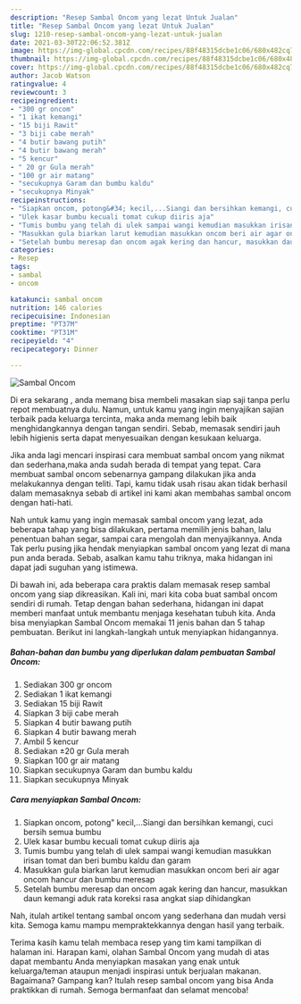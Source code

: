 ```yaml
---
description: "Resep Sambal Oncom yang lezat Untuk Jualan"
title: "Resep Sambal Oncom yang lezat Untuk Jualan"
slug: 1210-resep-sambal-oncom-yang-lezat-untuk-jualan
date: 2021-03-30T22:06:52.381Z
image: https://img-global.cpcdn.com/recipes/88f48315dcbe1c06/680x482cq70/sambal-oncom-foto-resep-utama.jpg
thumbnail: https://img-global.cpcdn.com/recipes/88f48315dcbe1c06/680x482cq70/sambal-oncom-foto-resep-utama.jpg
cover: https://img-global.cpcdn.com/recipes/88f48315dcbe1c06/680x482cq70/sambal-oncom-foto-resep-utama.jpg
author: Jacob Watson
ratingvalue: 4
reviewcount: 3
recipeingredient:
- "300 gr oncom"
- "1 ikat kemangi"
- "15 biji Rawit"
- "3 biji cabe merah"
- "4 butir bawang putih"
- "4 butir bawang merah"
- "5 kencur"
- " 20 gr Gula merah"
- "100 gr air matang"
- "secukupnya Garam dan bumbu kaldu"
- "secukupnya Minyak"
recipeinstructions:
- "Siapkan oncom, potong&#34; kecil,...Siangi dan bersihkan kemangi, cuci bersih semua bumbu"
- "Ulek kasar bumbu kecuali tomat cukup diiris aja"
- "Tumis bumbu yang telah di ulek sampai wangi kemudian masukkan irisan tomat dan beri bumbu kaldu dan garam"
- "Masukkan gula biarkan larut kemudian masukkan oncom beri air agar oncom hancur dan bumbu meresap"
- "Setelah bumbu meresap dan oncom agak kering dan hancur, masukkan daun kemangi aduk rata koreksi rasa angkat siap dihidangkan"
categories:
- Resep
tags:
- sambal
- oncom

katakunci: sambal oncom 
nutrition: 146 calories
recipecuisine: Indonesian
preptime: "PT37M"
cooktime: "PT31M"
recipeyield: "4"
recipecategory: Dinner

---
```



![Sambal Oncom](https://img-global.cpcdn.com/recipes/88f48315dcbe1c06/680x482cq70/sambal-oncom-foto-resep-utama.jpg)

Di era  sekarang , anda memang bisa membeli masakan siap saji tanpa perlu repot membuatnya dulu. Namun, untuk kamu yang ingin menyajikan sajian terbaik pada keluarga tercinta, maka anda memang lebih baik menghidangkannya dengan tangan sendiri. Sebab, memasak sendiri jauh lebih higienis serta dapat menyesuaikan dengan kesukaan keluarga.

Jika anda lagi mencari inspirasi cara membuat sambal oncom yang nikmat dan sederhana,maka anda sudah berada di tempat yang tepat. Cara membuat sambal oncom  sebenarnya gampang dilakukan jika anda melakukannya dengan teliti. Tapi, kamu tidak usah risau akan tidak berhasil dalam memasaknya 
sebab di artikel ini kami akan membahas sambal oncom dengan hati-hati.  



Nah untuk kamu yang ingin memasak sambal oncom yang lezat, ada beberapa tahap yang bisa dilakukan, pertama memilih jenis bahan, lalu penentuan bahan segar, sampai cara mengolah dan menyajikannya. Anda Tak perlu pusing jika hendak menyiapkan sambal oncom yang lezat di mana pun anda berada. Sebab, asalkan kamu  tahu triknya, maka hidangan ini dapat jadi suguhan yang istimewa.

Di bawah ini, ada beberapa cara praktis  dalam memasak resep sambal oncom yang siap dikreasikan. Kali ini, mari kita coba buat sambal oncom sendiri di rumah. Tetap dengan bahan sederhana, hidangan ini dapat memberi manfaat untuk membantu menjaga kesehatan tubuh kita. Anda bisa menyiapkan Sambal Oncom memakai 11 jenis bahan dan 5 tahap pembuatan. Berikut ini langkah-langkah untuk menyiapkan hidangannya.

<!--inarticleads1-->

##### Bahan-bahan dan bumbu yang diperlukan dalam pembuatan Sambal Oncom:

1. Sediakan 300 gr oncom
1. Sediakan 1 ikat kemangi
1. Sediakan 15 biji Rawit
1. Siapkan 3 biji cabe merah
1. Siapkan 4 butir bawang putih
1. Siapkan 4 butir bawang merah
1. Ambil 5 kencur
1. Sediakan  ±20 gr Gula merah
1. Siapkan 100 gr air matang
1. Siapkan secukupnya Garam dan bumbu kaldu
1. Siapkan secukupnya Minyak




<!--inarticleads2-->

##### Cara menyiapkan Sambal Oncom:

1. Siapkan oncom, potong&#34; kecil,...Siangi dan bersihkan kemangi, cuci bersih semua bumbu
1. Ulek kasar bumbu kecuali tomat cukup diiris aja
1. Tumis bumbu yang telah di ulek sampai wangi kemudian masukkan irisan tomat dan beri bumbu kaldu dan garam
1. Masukkan gula biarkan larut kemudian masukkan oncom beri air agar oncom hancur dan bumbu meresap
1. Setelah bumbu meresap dan oncom agak kering dan hancur, masukkan daun kemangi aduk rata koreksi rasa angkat siap dihidangkan




Nah, itulah artikel tentang  sambal oncom  yang sederhana dan mudah versi kita. Semoga kamu mampu mempraktekkannya dengan hasil yang terbaik. 

Terima kasih kamu telah membaca resep yang tim kami tampilkan di halaman ini. Harapan kami, olahan  Sambal Oncom yang mudah di atas dapat membantu Anda menyiapkan masakan yang enak untuk keluarga/teman ataupun menjadi inspirasi untuk berjualan makanan. Bagaimana? Gampang kan? Itulah resep sambal oncom yang bisa Anda praktikkan di rumah. Semoga bermanfaat dan selamat mencoba!


